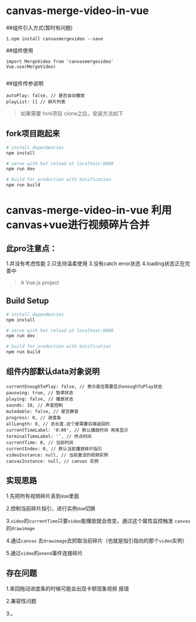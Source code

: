# canvas-merge-video-in-vue

##组件引入方式(暂时有问题)
```
1.npm install canvasmergevideo --save

```
##组件使用
```
import MergeVideo from 'canvasmergevideo'
Vue.use(MergeVideo)
```
```

```
##组件传参说明
```
autoPlay: false, // 是否自动播放
playList: [] // 碎片列表
```



>如果需要 fork项目 clone之后，安装方法如下


## fork项目跑起来

``` bash
# install dependencies
npm install

# serve with hot reload at localhost:8080
npm run dev

# build for production with minification
npm run build
```
# canvas-merge-video-in-vue 利用canvas+vue进行视频碎片合并
## 此pro注意点：
1.并没有考虑性能
2.只支持温柔使用
3.没有catch error状态
4.loading状态正在完善中
> A Vue.js project

## Build Setup

``` bash
# install dependencies
npm install

# serve with hot reload at localhost:8080
npm run dev

# build for production with minification
npm run build
```
## 组件内部默认data对象说明

```
currentEnoughToPlay: false, // 表示是否需要显示enoughToPlay状态
pauseing: true, // 暂停状态
playing: false, // 播放状态
sounds: 10, // 声音控制
mutedable: false, // 是否静音
progress: 0, // 进度条
allLength: 0, // 总长度.这个是需要后端返回的
currentTimeLabel: '0:00', // 默认播放时间 用来显示
terminalTimeLabel: '', // 终点时间
currentTime: 0, // 当前时间
currentIndex: 0, // 默认当前播放碎片指引
videoInstance: null, // 当前激活的视频实例
canvasInstance: null, // canvas 实例

```

## 实现思路
1.先把所有视频碎片丢到`dom`里面

2.控制当前碎片指引，进行实例`dom`切换

3.`video`的`currentTime`只要`video`能播放就会改变，通过这个属性监控触发 `canvas`的`drawimage`

4.通过`canvas` 去`drawimage`去抓取当前碎片（也就是指引指向的那个`video`实例）

5.通过`video`的`onend`事件连接碎片

## 存在问题

1.来回拖动进度条的时候可能会出现卡顿现象视频 报错

2.兼容性问题

3.。
